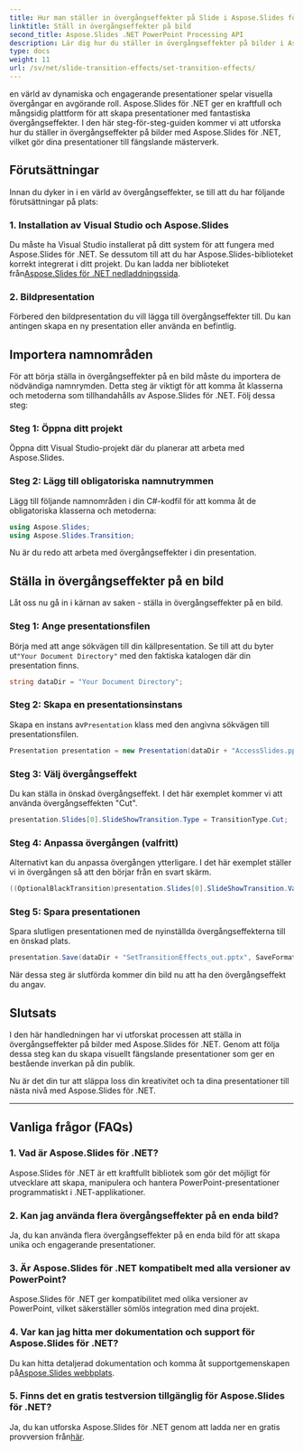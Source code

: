 ```yaml
---
title: Hur man ställer in övergångseffekter på Slide i Aspose.Slides för .NET
linktitle: Ställ in övergångseffekter på bild
second_title: Aspose.Slides .NET PowerPoint Processing API
description: Lär dig hur du ställer in övergångseffekter på bilder i Aspose.Slides för .NET, och skapar visuellt fantastiska presentationer. Följ vår steg-för-steg-guide för en sömlös upplevelse.
type: docs
weight: 11
url: /sv/net/slide-transition-effects/set-transition-effects/
---
```


en värld av dynamiska och engagerande presentationer spelar visuella övergångar en avgörande roll. Aspose.Slides för .NET ger en kraftfull och mångsidig plattform för att skapa presentationer med fantastiska övergångseffekter. I den här steg-för-steg-guiden kommer vi att utforska hur du ställer in övergångseffekter på bilder med Aspose.Slides för .NET, vilket gör dina presentationer till fängslande mästerverk.

## Förutsättningar

Innan du dyker in i en värld av övergångseffekter, se till att du har följande förutsättningar på plats:

### 1. Installation av Visual Studio och Aspose.Slides

 Du måste ha Visual Studio installerat på ditt system för att fungera med Aspose.Slides för .NET. Se dessutom till att du har Aspose.Slides-biblioteket korrekt integrerat i ditt projekt. Du kan ladda ner biblioteket från[Aspose.Slides för .NET nedladdningssida](https://releases.aspose.com/slides/net/).

### 2. Bildpresentation

Förbered den bildpresentation du vill lägga till övergångseffekter till. Du kan antingen skapa en ny presentation eller använda en befintlig.

## Importera namnområden

För att börja ställa in övergångseffekter på en bild måste du importera de nödvändiga namnrymden. Detta steg är viktigt för att komma åt klasserna och metoderna som tillhandahålls av Aspose.Slides för .NET. Följ dessa steg:

### Steg 1: Öppna ditt projekt

Öppna ditt Visual Studio-projekt där du planerar att arbeta med Aspose.Slides.

### Steg 2: Lägg till obligatoriska namnutrymmen

Lägg till följande namnområden i din C#-kodfil för att komma åt de obligatoriska klasserna och metoderna:

```csharp
using Aspose.Slides;
using Aspose.Slides.Transition;
```

Nu är du redo att arbeta med övergångseffekter i din presentation.

## Ställa in övergångseffekter på en bild

Låt oss nu gå in i kärnan av saken - ställa in övergångseffekter på en bild.

### Steg 1: Ange presentationsfilen

 Börja med att ange sökvägen till din källpresentation. Se till att du byter ut`"Your Document Directory"` med den faktiska katalogen där din presentation finns.

```csharp
string dataDir = "Your Document Directory";
```

### Steg 2: Skapa en presentationsinstans

 Skapa en instans av`Presentation` klass med den angivna sökvägen till presentationsfilen.

```csharp
Presentation presentation = new Presentation(dataDir + "AccessSlides.pptx");
```

### Steg 3: Välj övergångseffekt

Du kan ställa in önskad övergångseffekt. I det här exemplet kommer vi att använda övergångseffekten "Cut".

```csharp
presentation.Slides[0].SlideShowTransition.Type = TransitionType.Cut;
```

### Steg 4: Anpassa övergången (valfritt)

Alternativt kan du anpassa övergången ytterligare. I det här exemplet ställer vi in övergången så att den börjar från en svart skärm.

```csharp
((OptionalBlackTransition)presentation.Slides[0].SlideShowTransition.Value).FromBlack = true;
```

### Steg 5: Spara presentationen

Spara slutligen presentationen med de nyinställda övergångseffekterna till en önskad plats.

```csharp
presentation.Save(dataDir + "SetTransitionEffects_out.pptx", SaveFormat.Pptx);
```

När dessa steg är slutförda kommer din bild nu att ha den övergångseffekt du angav.

## Slutsats

I den här handledningen har vi utforskat processen att ställa in övergångseffekter på bilder med Aspose.Slides för .NET. Genom att följa dessa steg kan du skapa visuellt fängslande presentationer som ger en bestående inverkan på din publik.

Nu är det din tur att släppa loss din kreativitet och ta dina presentationer till nästa nivå med Aspose.Slides för .NET.

---

## Vanliga frågor (FAQs)

### 1. Vad är Aspose.Slides för .NET?

Aspose.Slides för .NET är ett kraftfullt bibliotek som gör det möjligt för utvecklare att skapa, manipulera och hantera PowerPoint-presentationer programmatiskt i .NET-applikationer.

### 2. Kan jag använda flera övergångseffekter på en enda bild?

Ja, du kan använda flera övergångseffekter på en enda bild för att skapa unika och engagerande presentationer.

### 3. Är Aspose.Slides för .NET kompatibelt med alla versioner av PowerPoint?

Aspose.Slides för .NET ger kompatibilitet med olika versioner av PowerPoint, vilket säkerställer sömlös integration med dina projekt.

### 4. Var kan jag hitta mer dokumentation och support för Aspose.Slides för .NET?

 Du kan hitta detaljerad dokumentation och komma åt supportgemenskapen på[Aspose.Slides webbplats](https://reference.aspose.com/slides/net/).

### 5. Finns det en gratis testversion tillgänglig för Aspose.Slides för .NET?

 Ja, du kan utforska Aspose.Slides för .NET genom att ladda ner en gratis provversion från[här](https://releases.aspose.com/).